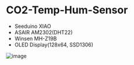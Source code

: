 # CO2-Temp-Hum-Sensor

- Seeduino XIAO
- ASAIR AM2302(DHT22)
- Winsen MH-Z19B
- OLED Display(128x64, SSD1306)

![image](https://user-images.githubusercontent.com/5397322/104836431-43a23a80-58f1-11eb-8c97-74aeb4d67b89.png)
